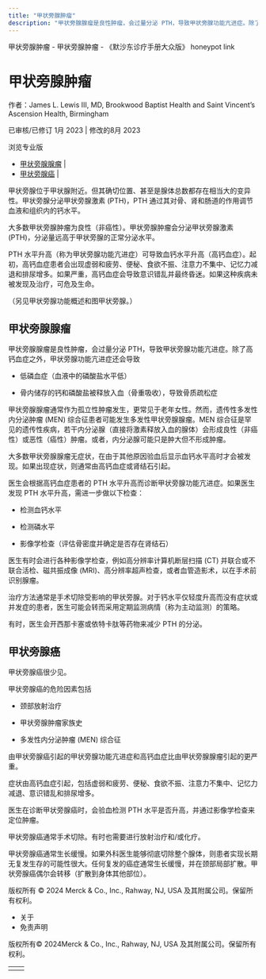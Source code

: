 ```yaml
---
title: "甲状旁腺肿瘤"
description: "甲状旁腺腺瘤是良性肿瘤，会过量分泌 PTH，导致甲状旁腺功能亢进症。除了高钙血症之外，甲状旁腺功能亢进症还会导致"
---
```


﻿甲状旁腺肿瘤 \- 甲状旁腺肿瘤 \- 《默沙东诊疗手册大众版》 honeypot link

# 甲状旁腺肿瘤

作者：James L. Lewis III, MD, Brookwood Baptist Health and Saint Vincent’s Ascension
Health, Birmingham

已审核/已修订 1月 2023 \| 修改的8月 2023

浏览专业版

- [甲状旁腺腺瘤](#甲状旁腺腺瘤_v75588176_zh) \|
- [甲状旁腺癌](#甲状旁腺癌_v75588202_zh) \|

甲状旁腺位于甲状腺附近。但其确切位置、甚至是腺体总数都存在相当大的变异性。甲状旁腺分泌甲状旁腺激素 (PTH)，PTH 通过其对骨、肾和肠道的作用调节血液和组织内的钙水平。

大多数甲状旁腺肿瘤为良性（非癌性）。甲状旁腺肿瘤会分泌甲状旁腺激素 (PTH)，分泌量远高于甲状旁腺的正常分泌水平。

PTH 水平升高（称为甲状旁腺功能亢进症）可导致血钙水平升高（高钙血症）。起初，高钙血症患者会出现虚弱和疲劳、便秘、食欲不振、注意力不集中、记忆力减退和排尿增多。如果严重，高钙血症会导致意识错乱并最终昏迷。如果这种疾病未被发现及治疗，可危及生命。

（另见甲状旁腺功能概述和图甲状旁腺。）

## 甲状旁腺腺瘤

甲状旁腺腺瘤是良性肿瘤，会过量分泌 PTH，导致甲状旁腺功能亢进症。除了高钙血症之外，甲状旁腺功能亢进症还会导致

- 低磷血症（血液中的磷酸盐水平低）

- 骨内储存的钙和磷酸盐被释放入血（骨重吸收），导致骨质疏松症


甲状旁腺腺瘤通常作为孤立性肿瘤发生，更常见于老年女性。然而，遗传性多发性内分泌肿瘤 (MEN) 综合征患者可能发生多发性甲状旁腺腺瘤。MEN 综合征是罕见的遗传性疾病，若干内分泌腺（直接将激素释放入血的腺体）会形成良性（非癌性）或恶性（癌性）肿瘤。或者，内分泌腺可能只是肿大但不形成肿瘤。

大多数甲状旁腺腺瘤无症状，在由于其他原因验血后显示血钙水平高时才会被发现。如果出现症状，则通常由高钙血症或肾结石引起。

医生会根据高钙血症患者的 PTH 水平升高而诊断甲状旁腺功能亢进症。如果医生发现 PTH 水平升高，需进一步做以下检查：

- 检测血钙水平

- 检测磷水平

- 影像学检查（评估骨密度并确定是否存在肾结石）


医生有时会进行各种影像学检查，例如高分辨率计算机断层扫描 (CT) 并联合或不联合活检、磁共振成像 (MRI)、高分辨率超声检查，或者血管造影术，以在手术前识别腺瘤。

治疗方法通常是手术切除受影响的甲状旁腺。对于钙水平仅轻度升高而没有症状或并发症的患者，医生可能会转而采用定期监测病情（称为主动监测）的策略。

有时，医生会开西那卡塞或依特卡肽等药物来减少 PTH 的分泌。

## 甲状旁腺癌

甲状旁腺癌很少见。

甲状旁腺癌的危险因素包括

- 颈部放射治疗

- 甲状旁腺肿瘤家族史

- 多发性内分泌肿瘤 (MEN) 综合征


由甲状旁腺癌引起的甲状旁腺功能亢进症和高钙血症比由甲状旁腺腺瘤引起的更严重。

症状由高钙血症引起，包括虚弱和疲劳、便秘、食欲不振、注意力不集中、记忆力减退、意识错乱和排尿增多。

医生在诊断甲状旁腺癌时，会验血检测 PTH 水平是否升高，并通过影像学检查来定位肿瘤。

甲状旁腺癌通常手术切除。有时也需要进行放射治疗和/或化疗。

甲状旁腺癌通常生长缓慢。如果外科医生能够彻底切除整个腺体，则患者实现长期无复发生存的可能性很大。任何复发的癌症通常生长缓慢，并在颈部局部扩散。甲状旁腺癌偶尔会转移（扩散到身体其他部位）。



版权所有 © 2024
Merck & Co., Inc., Rahway, NJ, USA 及其附属公司。保留所有权利。

- 关于
- 免责声明

版权所有© 2024Merck & Co., Inc., Rahway, NJ, USA 及其附属公司。保留所有权利。

|     |     |
| --- | --- |
|  |  |